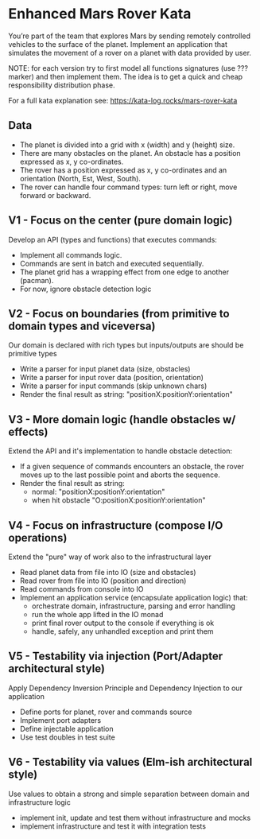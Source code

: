 # Enhanced Mars Rover Kata

You’re part of the team that explores Mars by sending remotely controlled vehicles to the surface of the planet.
Implement an application that simulates the movement of a rover on a planet with data provided by user.

NOTE: for each version try to first model all functions signatures (use ??? marker) and then implement them. The idea is
to get a quick and cheap responsibility distribution phase.

For a full kata explanation see: https://kata-log.rocks/mars-rover-kata

## Data

- The planet is divided into a grid with x (width) and y (height) size.
- There are many obstacles on the planet. An obstacle has a position expressed as x, y co-ordinates.
- The rover has a position expressed as x, y co-ordinates and an orientation (North, Est, West, South).
- The rover can handle four command types: turn left or right, move forward or backward.

## V1 - Focus on the center (pure domain logic)

Develop an API (types and functions) that executes commands:

- Implement all commands logic.
- Commands are sent in batch and executed sequentially.
- The planet grid has a wrapping effect from one edge to another (pacman).
- For now, ignore obstacle detection logic

## V2 - Focus on boundaries (from primitive to domain types and viceversa)

Our domain is declared with rich types but inputs/outputs are should be primitive types

- Write a parser for input planet data (size, obstacles)
- Write a parser for input rover data (position, orientation)
- Write a parser for input commands (skip unknown chars)
- Render the final result as string: "positionX:positionY:orientation"

## V3 - More domain logic (handle obstacles w/ effects)

Extend the API and it's implementation to handle obstacle detection:

- If a given sequence of commands encounters an obstacle, the rover moves up to the last possible point and aborts the sequence.
- Render the final result as string:
  - normal: "positionX:positionY:orientation"
  - when hit obstacle "O:positionX:positionY:orientation"

## V4 - Focus on infrastructure (compose I/O operations)

Extend the "pure" way of work also to the infrastructural layer

- Read planet data from file into IO (size and obstacles)
- Read rover from file into IO (position and direction)
- Read commands from console into IO
- Implement an application service (encapsulate application logic) that:
  - orchestrate domain, infrastructure, parsing and error handling
  - run the whole app lifted in the IO monad
  - print final rover output to the console if everything is ok
  - handle, safely, any unhandled exception and print them

## V5 - Testability via injection (Port/Adapter architectural style)

Apply Dependency Inversion Principle and Dependency Injection to our application

- Define ports for planet, rover and commands source
- Implement port adapters
- Define injectable application
- Use test doubles in test suite

## V6 - Testability via values (Elm-ish architectural style)

Use values to obtain a strong and simple separation between domain and infrastructure logic

- implement init, update and test them without infrastructure and mocks
- implement infrastructure and test it with integration tests
